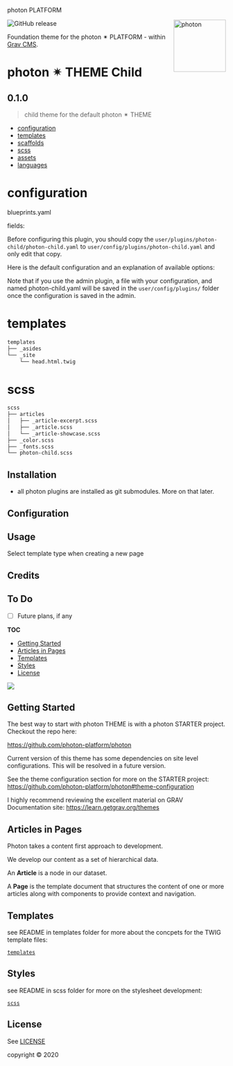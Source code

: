 photon PLATFORM

<a href="https://photon-platform.net/">
    <img src="https://photon-platform.net/user/images/photon-logo-banner.png" alt="photon" title="photon" align="right" height="120" />
</a>


![GitHub release](https://img.shields.io/github/v/tag/photon-platform/grav-theme-photon)

Foundation theme for the photon ✴ PLATFORM - within [Grav CMS](http://github.com/getgrav/grav).

# photon ✴ THEME Child

## 0.1.0
> child theme for the default photon ✴ THEME
- [configuration](#configuration)
- [templates](#templates)
- [scaffolds](#scaffolds)
- [scss](#scss)
- [assets](#assets)
- [languages](#languages)

# configuration
blueprints.yaml

fields:

Before configuring this plugin, you should copy the `user/plugins/photon-child/photon-child.yaml` to `user/config/plugins/photon-child.yaml` and only edit that copy.

Here is the default configuration and an explanation of available options:

Note that if you use the admin plugin, a file with your configuration, and named photon-child.yaml will be saved in the `user/config/plugins/` folder once the configuration is saved in the admin.


# templates

```sh
templates
├── _asides
└── _site
    └── head.html.twig
```

# scss

```sh
scss
├── articles
│   ├── _article-excerpt.scss
│   ├── _article.scss
│   └── _article-showcase.scss
├── _color.scss
├── _fonts.scss
└── photon-child.scss
```


## Installation

- all photon plugins are installed as git submodules. More on that later.



## Configuration


## Usage

Select template type when creating a new page

## Credits


## To Do

- [ ] Future plans, if any





**TOC**
<!-- @import "[TOC]" {cmd="toc" depthFrom=2 depthTo=6 orderedList=false} -->
<!-- code_chunk_output -->

* [Getting Started](#getting-started)
* [Articles in Pages](#articles-in-pages)
* [Templates](#templates)
* [Styles](#styles)
* [License](#license)

<!-- /code_chunk_output -->

![](screenshot.jpg)

## Getting Started
The best way to start with photon THEME is with a photon STARTER project. Checkout the repo here:

https://github.com/photon-platform/photon

Current version of this theme has some dependencies on  site level configurations. This will be resolved in a future version.

See the theme configuration section for more on the STARTER project:
https://github.com/photon-platform/photon#theme-configuration

I highly recommend reviewing the excellent material on GRAV Documentation site:
https://learn.getgrav.org/themes


## Articles in Pages

Photon takes a content first approach to development.

We develop our content as a set of hierarchical data.

An **Article** is a node in our dataset.

A **Page** is the template document that structures the content of one or more articles along with components to provide context and navigation.





## Templates
see README in templates folder for more about the concpets for the TWIG template files:

[`templates`](templates)


## Styles
see README in scss folder for more on the stylesheet development:

[`scss`](scss)



## License

See [LICENSE](LICENSE)

copyright &copy; 2020
